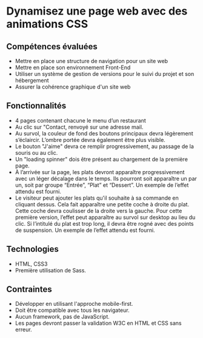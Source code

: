 # Dynamisez une page web avec des animations CSS
## Compétences évaluées
- Mettre en place une structure de navigation pour un site web
- Mettre en place son environnement Front-End
- Utiliser un système de gestion de versions pour le suivi du projet et son hébergement
- Assurer la cohérence graphique d'un site web

## Fonctionnalités
- 4 pages contenant chacune le menu d’un restaurant
- Au clic sur "Contact, renvoyé sur une adresse mail.
- Au survol, la couleur de fond des boutons principaux devra légèrement s’éclaircir. L’ombre portée devra également être plus visible.
- Le bouton "J'aime" devra ce remplir progressivement, au passage de la souris ou au clic.
- Un "loading spinner" dois être présent au chargement de la première page.
- À l’arrivée sur la page, les plats devront apparaître progressivement avec un léger
décalage dans le temps. Ils pourront soit apparaître un par un, soit par groupe
“Entrée”, “Plat” et “Dessert”. Un exemple de l’effet attendu est fourni.
- Le visiteur peut ajouter les plats qu'il souhaite à sa commande en cliquant dessus.
Cela fait apparaître une petite coche à droite du plat. Cette coche devra coulisser de
la droite vers la gauche. Pour cette première version, l’effet peut apparaître au survol
sur desktop au lieu du clic. Si l’intitulé du plat est trop long, il devra être rogné avec
des points de suspension. Un exemple de l’effet attendu est fourni.

## Technologies
- HTML, CSS3
- Première utilisation de Sass.

## Contraintes
- Développer en utilisant l'approche mobile-first.
- Doit être compatible avec tous les navigateur.
- Aucun framework, pas de JavaScript.
- Les pages devront passer la validation W3C en HTML et CSS sans erreur.
